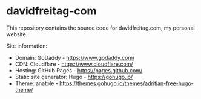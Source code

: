 # davidfreitag-com
This repository contains the source code for davidfreitag.com, my personal website.

Site information:

- Domain: GoDaddy - https://www.godaddy.com/
- CDN: Cloudflare - https://www.cloudflare.com/
- Hosting: GitHub Pages - https://pages.github.com/
- Static site generator: Hugo - https://gohugo.io/
- Theme: anatole - https://themes.gohugo.io/themes/adritian-free-hugo-theme/
